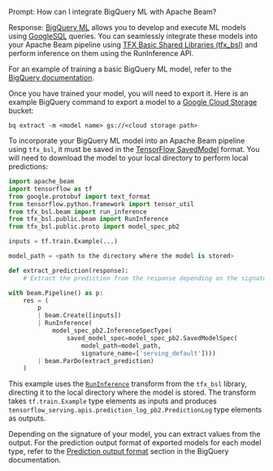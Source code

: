 Prompt:
How can I integrate BigQuery ML with Apache Beam?

Response:
[BigQuery ML](https://cloud.google.com/bigquery/docs/bqml-introduction) allows you to develop and execute ML models using [GoogleSQL](https://cloud.google.com/bigquery/docs/introduction-sql) queries. You can seamlessly integrate these models into your Apache Beam pipeline using [TFX Basic Shared Libraries (tfx_bsl)](https://github.com/tensorflow/tfx-bsl) and perform inference on them using the RunInference API.

For an example of training a basic BigQuery ML model, refer to the [BigQuery documentation](https://cloud.google.com/bigquery/docs/bqml-introduction).

Once you have trained your model, you will need to export it. Here is an example BigQuery command to export a model to a [Google Cloud Storage](https://cloud.google.com/storage/docs/creating-buckets) bucket:

```
bq extract -m <model name> gs://<cloud storage path>
```

To incorporate your BigQuery ML model into an Apache Beam pipeline using `tfx_bsl`, it must be saved in the [TensorFlow SavedModel](https://www.tensorflow.org/guide/saved_model) format. You will need to download the model to your local directory to perform local predictions:

```python
import apache_beam
import tensorflow as tf
from google.protobuf import text_format
from tensorflow.python.framework import tensor_util
from tfx_bsl.beam import run_inference
from tfx_bsl.public.beam import RunInference
from tfx_bsl.public.proto import model_spec_pb2

inputs = tf.train.Example(...)

model_path = <path to the directory where the model is stored>

def extract_prediction(response):
    # Extract the prediction from the response depending on the signature of the model

with beam.Pipeline() as p:
    res = (
        p
        | beam.Create([inputs])
        | RunInference(
            model_spec_pb2.InferenceSpecType(
                saved_model_spec=model_spec_pb2.SavedModelSpec(
                    model_path=model_path,
                    signature_name=['serving_default'])))
        | beam.ParDo(extract_prediction)
    )
```

This example uses the [`RunInference`](https://beam.apache.org/documentation/transforms/python/elementwise/runinference/) transform from the `tfx_bsl` library, directing it to the local directory where the model is stored. The transform takes `tf.train.Example` type elements as inputs and produces `tensorflow_serving.apis.prediction_log_pb2.PredictionLog` type elements as outputs.

Depending on the signature of your model, you can extract values from the output. For the prediction output format of exported models for each model type, refer to the [Prediction output format](https://cloud.google.com/bigquery/docs/exporting-models#prediction_output_format) section in the BigQuery documentation.




